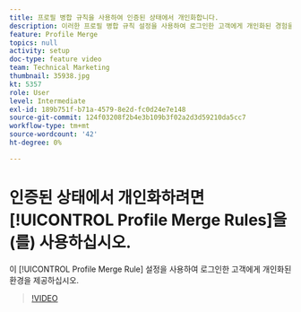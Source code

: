 ```yaml
---
title: 프로필 병합 규칙을 사용하여 인증된 상태에서 개인화합니다.
description: 이러한 프로필 병합 규칙 설정을 사용하여 로그인한 고객에게 개인화된 경험을 제공합니다.
feature: Profile Merge
topics: null
activity: setup
doc-type: feature video
team: Technical Marketing
thumbnail: 35938.jpg
kt: 5357
role: User
level: Intermediate
exl-id: 189b751f-b71a-4579-8e2d-fc0d24e7e148
source-git-commit: 124f03208f2b4e3b109b3f02a2d3d59210da5cc7
workflow-type: tm+mt
source-wordcount: '42'
ht-degree: 0%

---
```


# 인증된 상태에서 개인화하려면 [!UICONTROL Profile Merge Rules]을(를) 사용하십시오.

이 [!UICONTROL Profile Merge Rule] 설정을 사용하여 로그인한 고객에게 개인화된 환경을 제공하십시오.

>[!VIDEO](https://video.tv.adobe.com/v/35938/?quality=12&learn=on)
